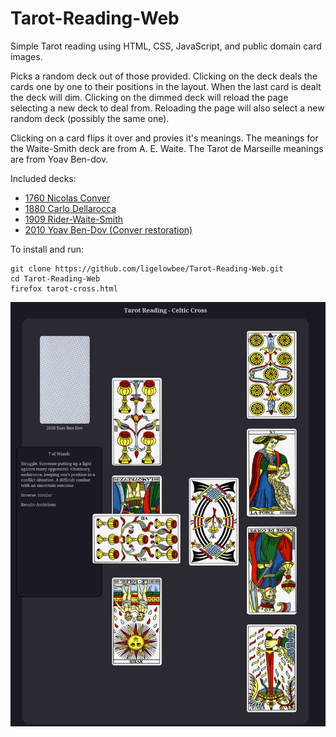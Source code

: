 # Tarot-Reading-Web
Simple Tarot reading using HTML, CSS, JavaScript, 
and public domain card images.

Picks a random deck out of those provided. Clicking on the deck deals the cards
one by one to their positions in the layout. When the last card is dealt the
deck will dim.  Clicking on the dimmed deck will reload the page selecting a new
deck to deal from. Reloading the page will also select a new random deck
(possibly the same one).

Clicking on a card flips it over and provies it's meanings. The meanings for the
Waite-Smith deck are from A. E. Waite. The Tarot de Marseille meanings are from
Yoav Ben-dov.

Included decks:
- [1760 Nicolas Conver](https://gallica.bnf.fr/ark:/12148/btv1b10520316w)
- [1880 Carlo Dellarocca](https://www.britishmuseum.org/collection/object/P_1896-0501-12)
- [1909 Rider-Waite-Smith](https://en.wikipedia.org/wiki/Rider%E2%80%93Waite_Tarot)
- [2010 Yoav Ben-Dov (Conver restoration)](https://cbdtarot.com/the-cards/)

To install and run:
```
git clone https://github.com/ligelowbee/Tarot-Reading-Web.git
cd Tarot-Reading-Web
firefox tarot-cross.html
```
![Sample Celtic Cross layout using Tarot de Marseille cards from Yoav Ben-Dov](tarot-cross.png "Yoav Ben-Dov cards in a Celtic Cross")

